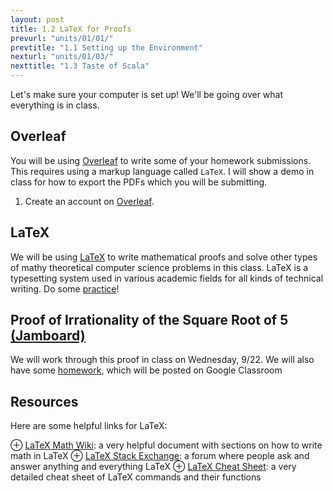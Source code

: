 ```yaml
---
layout: post
title: 1.2 LaTeX for Proofs
prevurl: "units/01/01/"
prevtitle: "1.1 Setting up the Environment"
nexturl: "units/01/03/"
nexttitle: "1.3 Taste of Scala"
---
```

Let's make sure your computer is set up! We'll be going over what everything is in class.

## Overleaf
You will be using [Overleaf](https://www.overleaf.com/) to write some of your homework submissions. This requires using a markup language called `LaTeX`. I will show a demo in class for how to export the PDFs which you will be submitting.

  1. Create an account on [Overleaf](https://www.overleaf.com/).

## LaTeX
We will be using [LaTeX](https://www.latex-project.org/) to write mathematical proofs and solve other types of mathy theoretical computer science problems in this class. LaTeX is a typesetting system used in various academic fields for all kinds of technical writing. Do some [practice](https://www.overleaf.com/learn/latex/Learn_LaTeX_in_30_minutes)!

## Proof of Irrationality of the Square Root of 5 [(Jamboard)](https://jamboard.google.com/d/16sgZSKZ0xsyG-08zCWGyZJEY2e-TrvD4MPkEgZ98OLs/edit?authuser=0)
We will work through this proof in class on Wednesday, 9/22. We will also have some [homework](template0.tex), which will be posted on Google Classroom 

## Resources
Here are some helpful links for LaTeX:

  ⊕ [LaTeX Math Wiki](https://en.wikibooks.org/wiki/LaTeX/Mathematics): a very helpful document with sections on how to write math in LaTeX
  ⊕ [LaTeX Stack Exchange](https://tex.stackexchange.com/): a forum where people ask and answer anything and everything LaTeX
  ⊕ [LaTeX Cheat Sheet](latexsheet.pdf): a very detailed cheat sheet of LaTeX commands and their functions 
